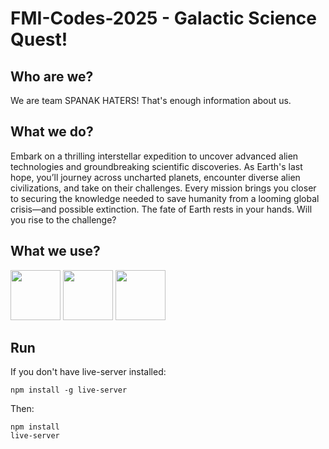 # FMI-Codes-2025 - Galactic Science Quest!
## Who are we?
We are team SPANAK HATERS! That's enough information about us.
## What we do?
Embark on a thrilling interstellar expedition to uncover advanced alien technologies and groundbreaking scientific discoveries. As Earth's last hope, you’ll journey across uncharted planets, encounter diverse alien civilizations, and take on their challenges. Every mission brings you closer to securing the knowledge needed to save humanity from a looming global crisis—and possible extinction. The fate of Earth rests in your hands. Will you rise to the challenge?
## What we use?
[<img src="https://raw.githubusercontent.com/marwin1991/profile-technology-icons/refs/heads/main/icons/html.png" height='80'>]([https://link-to-your-URL/](https://github.com/SuperMiro0809/FMI-Codes-2025))
[<img src="https://raw.githubusercontent.com/marwin1991/profile-technology-icons/refs/heads/main/icons/javascript.png" height='80'>]([https://link-to-your-URL/](https://github.com/SuperMiro0809/FMI-Codes-2025))
[<img src="https://cdn.phaser.io/images/logo/logo-download.png" height='80'>]([https://link-to-your-URL/](https://github.com/SuperMiro0809/FMI-Codes-2025))
## Run
If you don't have live-server installed:
```
npm install -g live-server
```

Then:
```
npm install
live-server
```

